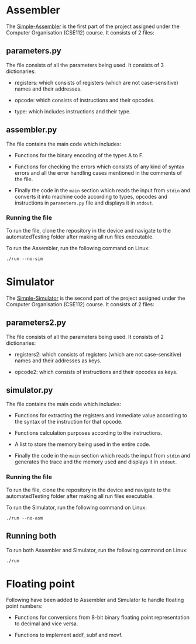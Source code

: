 # Assembler
The [Simple-Assembler](https://en.wikipedia.org/wiki/Assembly_language) is the first part of the project assigned under the Computer Organisation (CSE112) course. It consists of 2 files:

## parameters.py 
The file consists of all the parameters being used. It consists of 3 dictionaries:

- registers: which consists of registers (which are not case-sensitive) names and their addresses.

- opcode: which consists of instructions and their opcodes.

- type: which includes instructions and their type.

## assembler.py
The file contains the main code which includes:

- Functions for the binary encoding of the types A to F.

- Functions for checking the errors which consists of any kind of syntax errors and all the error handling cases mentioned in the comments of the file.

- Finally the code in the `main` section which reads the input from `stdin` and converts it into machine code according to types, opcodes and instructions in `parameters.py` file and displays it in `stdout`.

### Running the file
To run the file, clone the repository in the device and navigate to the automatedTesting folder after making all run files executable.

To run the Assembler, run the following command on Linux:
```
./run --no-sim
```

# Simulator
The [Simple-Simulator](https://en.wikipedia.org/wiki/Trace-based_simulation) is the second part of the project assigned under the Computer Organisation (CSE112) course. It consists of 2 files:

## parameters2.py 
The file consists of all the parameters being used. It consists of 2 dictionaries:

- registers2: which consists of registers (which are not case-sensitive) names and their addresses as keys.

- opcode2: which consists of instructions and their opcodes as keys.

## simulator.py
The file contains the main code which includes:

- Functions for extracting the registers and immediate value according to the syntax of the instruction for that opcode.

- Functions calculation purposes according to the instructions.

- A list to store the memory being used in the entire code.

- Finally the code in the `main` section which reads the input from `stdin` and generates the trace and the memory used and displays it in `stdout`.

### Running the file
To run the file, clone the repository in the device and navigate to the automatedTesting folder after making all run files executable.

To run the Simulator, run the following command on Linux:
```
./run --no-asm
```

## Running both
To run both Assembler and Simulator, run the following command on Linux:
```
./run
```

# Floating point
Following have been added to Assembler and Simulator to handle floating point numbers:

- Functions for conversions from 8-bit binary floating point representation to decimal and vice versa.

- Functions to implement addf, subf and movf.